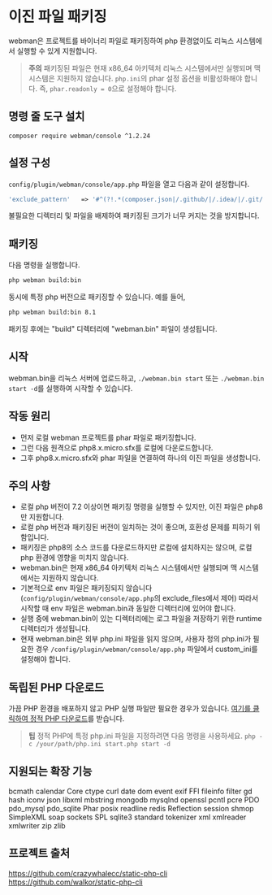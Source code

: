# 이진 파일 패키징

webman은 프로젝트를 바이너리 파일로 패키징하여 php 환경없이도 리눅스 시스템에서 실행할 수 있게 지원합니다.

> **주의**
> 패키징된 파일은 현재 x86_64 아키텍처 리눅스 시스템에서만 실행되며 맥 시스템은 지원하지 않습니다.
> `php.ini`의 phar 설정 옵션을 비활성화해야 합니다. 즉, `phar.readonly = 0`으로 설정해야 합니다.

## 명령 줄 도구 설치
`composer require webman/console ^1.2.24`

## 설정 구성
`config/plugin/webman/console/app.php` 파일을 열고 다음과 같이 설정합니다.
```php
'exclude_pattern'   => '#^(?!.*(composer.json|/.github/|/.idea/|/.git/|/.setting/|/runtime/|/vendor-bin/|/build/|vendor/webman/admin))(.*)$#'
```
불필요한 디렉터리 및 파일을 배제하여 패키징된 크기가 너무 커지는 것을 방지합니다.

## 패키징
다음 명령을 실행합니다.
```sh
php webman build:bin
```
동시에 특정 php 버전으로 패키징할 수 있습니다. 예를 들어,
```sh
php webman build:bin 8.1
```

패키징 후에는 "build" 디렉터리에 "webman.bin" 파일이 생성됩니다.

## 시작
webman.bin을 리눅스 서버에 업로드하고, `./webman.bin start` 또는 `./webman.bin start -d`를 실행하여 시작할 수 있습니다.

## 작동 원리
* 먼저 로컬 webman 프로젝트를 phar 파일로 패키징합니다.
* 그런 다음 원격으로 php8.x.micro.sfx를 로컬에 다운로드합니다.
* 그후 php8.x.micro.sfx와 phar 파일을 연결하여 하나의 이진 파일을 생성합니다.

## 주의 사항
* 로컬 php 버전이 7.2 이상이면 패키징 명령을 실행할 수 있지만, 이진 파일은 php8만 지원합니다.
* 로컬 php 버전과 패키징된 버전이 일치하는 것이 좋으며, 호환성 문제를 피하기 위함입니다.
* 패키징은 php8의 소스 코드를 다운로드하지만 로컬에 설치하지는 않으며, 로컬 php 환경에 영향을 미치지 않습니다.
* webman.bin은 현재 x86_64 아키텍처 리눅스 시스템에서만 실행되며 맥 시스템에서는 지원하지 않습니다.
* 기본적으로 env 파일은 패키징되지 않습니다(`config/plugin/webman/console/app.php`의 exclude_files에서 제어) 따라서 시작할 때 env 파일은 webman.bin과 동일한 디렉터리에 있어야 합니다.
* 실행 중에 webman.bin이 있는 디렉터리에는 로그 파일을 저장하기 위한 runtime 디렉터리가 생성됩니다.
* 현재 webman.bin은 외부 php.ini 파일을 읽지 않으며, 사용자 정의 php.ini가 필요한 경우 `/config/plugin/webman/console/app.php` 파일에서 custom_ini를 설정해야 합니다.

## 독립된 PHP 다운로드
가끔 PHP 환경을 배포하지 않고 PHP 실행 파일만 필요한 경우가 있습니다. [여기를 클릭하여 정적 PHP 다운로드](https://www.workerman.net/download)를 받습니다.

> **팁**
> 정적 PHP에 특정 php.ini 파일을 지정하려면 다음 명령을 사용하세요. `php -c /your/path/php.ini start.php start -d`

## 지원되는 확장 기능
bcmath
calendar
Core
ctype
curl
date
dom
event
exif
FFI
fileinfo
filter
gd
hash
iconv
json
libxml
mbstring
mongodb
mysqlnd
openssl
pcntl
pcre
PDO
pdo_mysql
pdo_sqlite
Phar
posix
readline
redis
Reflection
session
shmop
SimpleXML
soap
sockets
SPL
sqlite3
standard
tokenizer
xml
xmlreader
xmlwriter
zip
zlib

## 프로젝트 출처

https://github.com/crazywhalecc/static-php-cli
https://github.com/walkor/static-php-cli
